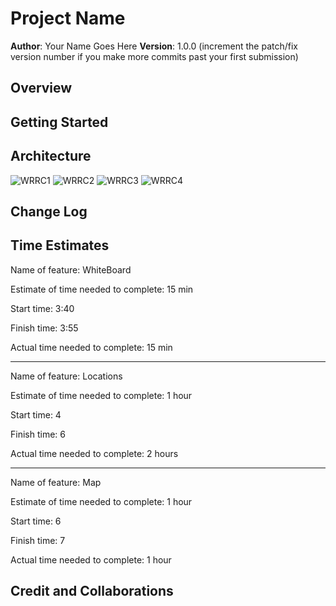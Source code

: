 # Project Name

**Author**: Your Name Goes Here
**Version**: 1.0.0 (increment the patch/fix version number if you make more commits past your first submission)

## Overview
<!-- Provide a high level overview of what this application is and why you are building it, beyond the fact that it's an assignment for this class. (i.e. What's your problem domain?) -->

## Getting Started
<!-- What are the steps that a user must take in order to build this app on their own machine and get it running? -->

## Architecture
<!-- Provide a detailed description of the application design. What technologies (languages, libraries, etc) you're using, and any other relevant design information. -->
![WRRC1](https://i.ibb.co/C72V6XG/whiteboard.png)
![WRRC2](https://i.ibb.co/X5qrBPK/back-end-request-response.jpg)
![WRRC3](https://i.ibb.co/3M75wLH/image.png)
![WRRC4](https://i.ibb.co/tMZpV4X/WRRC-Lab-9.png)

## Change Log
<!-- Use this area to document the iterative changes made to your application as each feature is successfully implemented. Use time stamps. Here's an example:

01-01-2001 4:59pm - Application now has a fully-functional express server, with a GET route for the location resource. -->

## Time Estimates
Name of feature: WhiteBoard

Estimate of time needed to complete: 15 min

Start time: 3:40

Finish time: 3:55

Actual time needed to complete: 15 min

-------------

Name of feature: Locations

Estimate of time needed to complete: 1 hour

Start time: 4

Finish time: 6

Actual time needed to complete: 2 hours

-----------------

Name of feature: Map

Estimate of time needed to complete: 1 hour

Start time: 6

Finish time: 7

Actual time needed to complete: 1 hour


## Credit and Collaborations
<!-- Give credit (and a link) to other people or resources that helped you build this application. -->
